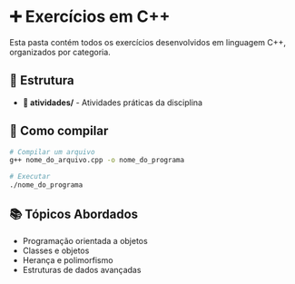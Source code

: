 # ➕ Exercícios em C++

Esta pasta contém todos os exercícios desenvolvidos em linguagem C++, organizados por categoria.

## 📁 Estrutura

- **📝 atividades/** - Atividades práticas da disciplina

## 🚀 Como compilar

```bash
# Compilar um arquivo
g++ nome_do_arquivo.cpp -o nome_do_programa

# Executar
./nome_do_programa
```

## 📚 Tópicos Abordados

- Programação orientada a objetos
- Classes e objetos
- Herança e polimorfismo
- Estruturas de dados avançadas